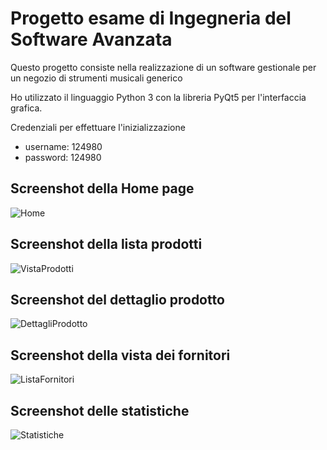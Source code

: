 # Progetto esame di Ingegneria del Software Avanzata
Questo progetto consiste nella realizzazione di un software gestionale per un negozio di strumenti musicali generico

Ho utilizzato il linguaggio Python 3 con la libreria PyQt5 per l'interfaccia grafica.

Credenziali per effettuare l'inizializzazione
- username: 124980
- password: 124980


## Screenshot della Home page
![Home](https://user-images.githubusercontent.com/97351704/169792759-8190a6c9-89ea-45c9-a82f-a70c1680bd8a.png)

## Screenshot della lista prodotti
![VistaProdotti](https://user-images.githubusercontent.com/97351704/169793016-15cdc492-95aa-48bc-baa6-68c46fbdd4b0.png)

## Screenshot del dettaglio prodotto
![DettagliProdotto](https://user-images.githubusercontent.com/97351704/169793093-e2e1e1a8-96ea-48c9-87d9-1c925c7d7fad.png)

## Screenshot della vista dei fornitori
![ListaFornitori](https://user-images.githubusercontent.com/97351704/169793219-9bb2f009-74f0-442b-a5dc-44c9637c3a52.png)

## Screenshot delle statistiche
![Statistiche](https://user-images.githubusercontent.com/97351704/169793475-a81ad6c6-b217-41e2-8663-c3dc8a2fcb4b.png)
